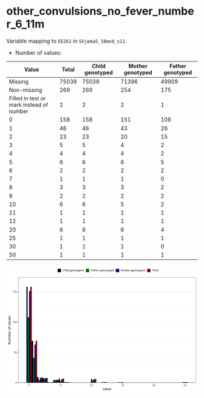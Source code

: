 # other_convulsions_no_fever_number_6_11m
Variable mapping to `EE261` in `Skjema5_18mnd_v12`.
- Number of values:

| Value | Total | Child genotyped | Mother genotyped | Father genotyped |
| ----- | ----- | --------------- | ---------------- | ---------------- |
| Missing | 75039 | 75039 | 71396 | 49909 |
| Non-missing | 269 | 269 | 254 | 175 |
| Filled in text or mark instead of number | 2 | 2 | 2 |1 |
| 0 | 158 | 158 | 151 | 108 |
| 1 | 46 | 46 | 43 | 26 |
| 2 | 23 | 23 | 20 | 15 |
| 3 | 5 | 5 | 4 | 2 |
| 4 | 4 | 4 | 4 | 2 |
| 5 | 6 | 6 | 6 | 5 |
| 6 | 2 | 2 | 2 | 2 |
| 7 | 1 | 1 | 1 | 0 |
| 8 | 3 | 3 | 3 | 2 |
| 9 | 2 | 2 | 2 | 2 |
| 10 | 6 | 6 | 5 | 2 |
| 11 | 1 | 1 | 1 | 1 |
| 12 | 1 | 1 | 1 | 1 |
| 20 | 6 | 6 | 6 | 4 |
| 25 | 1 | 1 | 1 | 1 |
| 30 | 1 | 1 | 1 | 0 |
| 50 | 1 | 1 | 1 | 1 |



![](other_convulsions_no_fever_number_6_11m_n.png)



